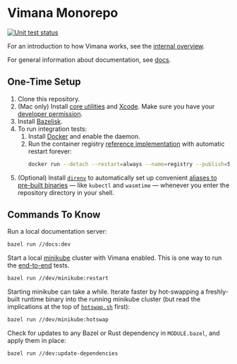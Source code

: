 # Vimana Monorepo

[![Unit test status](https://github.com/vimana-cloud/vimana/actions/workflows/unit-tests.yaml/badge.svg)](https://github.com/vimana-cloud/vimana/actions/workflows/unit-tests.yaml)

For an introduction to how Vimana works,
see the [internal overview](docs/internal-overview.md).

For general information about documentation, see [docs](docs/).

## One-Time Setup

1. Clone this repository.
2. (Mac only) Install [core utilities] and [Xcode].
   Make sure you have your [developer permission].
3. Install [Bazelisk].
4. To run integration tests:
   1. Install [Docker](https://docs.docker.com/) and enable the daemon.
   2. Run the container registry [reference implementation](https://hub.docker.com/_/registry)
      with automatic restart forever:
      ```bash
      docker run --detach --restart=always --name=registry --publish=5000:5000 registry:latest
      ```
5. (Optional) Install [`direnv`]
   to automatically set up convenient [aliases to pre-built binaries](.bin/) &mdash;
   like `kubectl` and `wasmtime` &mdash;
   whenever you enter the repository directory in your shell.

[core utilities]: https://formulae.brew.sh/formula/coreutils
[Xcode]: https://apps.apple.com/app/xcode/
[developer permission]: https://developer.apple.com/register/
[Bazelisk]: https://github.com/bazelbuild/bazelisk
[Docker]: https://docs.docker.com/
[reference implementation]: https://hub.docker.com/_/registry
[`direnv`]: https://direnv.net/

## Commands To Know

Run a local documentation server:

```bash
bazel run //docs:dev
```

Start a local [minikube](https://minikube.sigs.k8s.io/docs/) cluster with Vimana enabled.
This is one way to run the [end-to-end](e2e/) tests.

```bash
bazel run //dev/minikube:restart
```

Starting minikube can take a while.
Iterate faster by hot-swapping a freshly-built runtime binary
into the running minikube cluster
(but read the implications at the top of [`hotswap.sh`](dev/minikube/hotswap.sh) first):

```bash
bazel run //dev/minikube:hotswap
```

Check for updates to any Bazel or Rust dependency in `MODULE.bazel`,
and apply them in place:

```bash
bazel run //dev:update-dependencies
```
